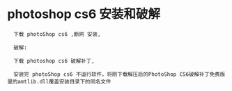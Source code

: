# photoshop cs6 安装和破解

```
  下载 photoShop cs6 ,断网 安装,
  
  破解:
  
  下载 photoshop cs6 破解补丁,
  
  安装完 photoShop cs6 不运行软件，将刚下载解压后的PhotoShop CS6破解补丁免费版里的amtlib.dll覆盖安装目录下的同名文件
```
